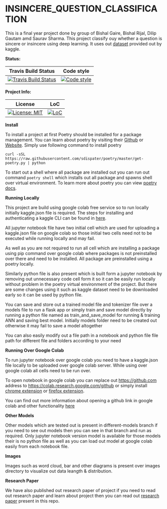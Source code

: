 # INSINCERE_QUESTION_CLASSIFICATION

This is a final year project done by group of Bishal Gaire, Bishal Rijal, Dilip Gautam amd Saurav Sharma. This project classify ouy whether a question is
sincere or insincere using deep learning. It uses out [dataset][dataset_link] provided out by kaggle.

**Status:**

| Travis Build Status | Code style |
| :---: | :---: |
| [![Travis Build Status][build_badge]][build_link] | [![Code style][black_badge]][black_link] |

**Project Info:**

| License | LoC |
| :---: | :---: |
| [![License: MIT][license_badge]][license_link] | [![LoC][loc_badge]][loc_link] |

**Install**

To install a project at first Poetry should be installed for a package management. You can learn about poetry by visiting their [Github][github_link] 
or [Website][website_link]. Simply use following command to install poetry

```
curl -sSL https://raw.githubusercontent.com/sdispater/poetry/master/get-poetry.py | python
```

To start out a shell where all package are installed out you can run out command ```poetry shell``` which installs out all package and spawns shell
over virtual environment. To learn more about poetry you can view [poetry docs][poetry_docs_link].

**Running Locally**

This project are build using google colab free service so to run locally initially kaggle.json file is required. The steps for installing and authenticating
 a kaggle CLI can be found in [here][kaggle_link].

All jupyter notebook file have two initial cell which are used for uploading a kaggle.json file on google colab so those initial two cells
need not to be executed while running locally and may fail.

As well as you are not required to run all cell which are installing a package using pip command over google colab where packages is not preinstalled
over there and need to be installed. All package are preinstalled using a poetry locally.

Similarly python file is also present which is built form a jupyter notebook by removing out unnecessary code cell form it so it can be easily run locally
without problem in the poetry virtual environment of the project. But there are some changes using it such as kaggle dataset need to be downloaded early so
it can be used by python file. 

You can save and store out a trained model file and tokenizer file over a models file to run a flask app or simply train and save model directly by running
a python file named as train_and_save_model for running & training ANN and saving best model. Initially models folder need to be created out otherwise it may
fail to save a model altogether

You can also easily modify out a file path in a notebook and python file file path for different file and folders according to your need 

**Running Over Google Colab**

To run jupyter notebook over google colab you need to have a kaggle.json file locally to be uploaded over google colab server. While using over google colab
all cells need to be run over.

To open notebook in google colab you can replace out https://github.com address to  https://colab.research.google.com/github or simply install
[chrome extension][chrome_link] or [firefox extension][firefox_link].

You can find out more information about opening a github link in google colab and other functionality [here][colab_github_demo_link]

**Other Models**

Other models which are tested out is present in different-models branch if you need to see out models then you can see in that branch and run as required.
Only jupyter notebook version model is available for those models their is no python file as well as you can load out model at google colab easily from each
notebook file.

**Images**

Images such as word cloud, bar and other diagrams is present over images directory to visualize out data leangth & distribution.

**Research Paper**

We have also published out research paper of project if you need to read out research paper and learn about project then you can read out
[research paper](research_paper.pdf) present in this repo.

[dataset_link]: https://www.kaggle.com/c/quora-insincere-questions-classification/data

[build_badge]: https://img.shields.io/travis/com/iamsauravsharma/insincere-question-classification.svg?logo=travis
[build_link]: https://travis-ci.com/iamsauravsharma/insincere-question-classificaton

[black_badge]: https://img.shields.io/badge/code%20style-black-000000.svg
[black_link]: https://github.com/ambv/black

[license_badge]: https://img.shields.io/github/license/iamsauravsharma/insincere-question-classification.svg
[license_link]: LICENSE

[loc_badge]: https://tokei.rs/b1/github/iamsauravsharma/insincere-question-classification
[loc_link]: https://github.com/iamsauravsharma/insincere-question-classification

[github_link]: https://github.com/sdispater/poetry
[website_link]: https://poetry.eustace.io/

[poetry_docs_link]: https://poetry.eustace.io/docs/

[kaggle_link]: https://www.kaggle.com/docs/api#getting-started-installation-&-authentication

[chrome_link]: https://chrome.google.com/webstore/detail/open-in-colab/iogfkhleblhcpcekbiedikdehleodpjo
[firefox_link]: https://addons.mozilla.org/en-US/firefox/addon/open-in-colab/

[colab_github_demo_link]: https://colab.research.google.com/github/googlecolab/colabtools/blob/master/notebooks/colab-github-demo.ipynb